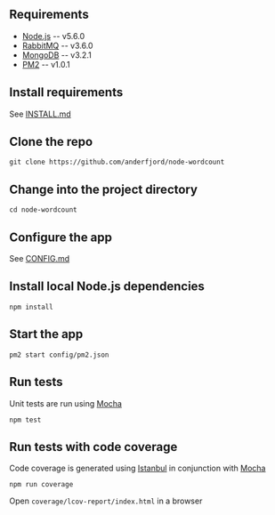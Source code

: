 
## Requirements
* [Node.js](http://nodejs.org/) -- v5.6.0
* [RabbitMQ](http://www.rabbitmq.com/) -- v3.6.0
* [MongoDB](https://www.mongodb.org/) -- v3.2.1
* [PM2](http://pm2.keymetrics.io/) -- v1.0.1

## Install requirements
See [INSTALL.md](INSTALL.md)

## Clone the repo
`git clone https://github.com/anderfjord/node-wordcount`

## Change into the project directory
`cd node-wordcount`

## Configure the app
See [CONFIG.md](CONFIG.md)

## Install local Node.js dependencies
`npm install`

## Start the app
`pm2 start config/pm2.json`

## Run tests
Unit tests are run using [Mocha](https://mochajs.org/)

`npm test`

## Run tests with code coverage
Code coverage is generated using [Istanbul](https://www.npmjs.com/package/istanbul) in conjunction with [Mocha](https://mochajs.org/)

`npm run coverage`

Open `coverage/lcov-report/index.html` in a browser